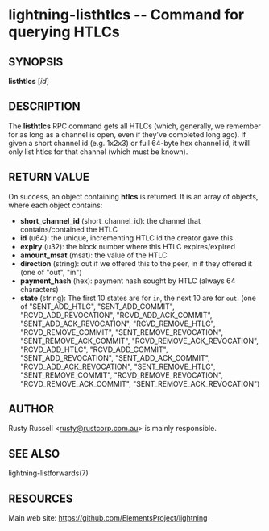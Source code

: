 lightning-listhtlcs -- Command for querying HTLCs
=================================================

SYNOPSIS
--------

**listhtlcs** [*id*]

DESCRIPTION
-----------

The **listhtlcs** RPC command gets all HTLCs (which, generally, we
remember for as long as a channel is open, even if they've completed
long ago).  If given a short channel id (e.g. 1x2x3) or full 64-byte
hex channel id, it will only list htlcs for that channel (which
must be known).

RETURN VALUE
------------

[comment]: # (GENERATE-FROM-SCHEMA-START)
On success, an object containing **htlcs** is returned.  It is an array of objects, where each object contains:

- **short\_channel\_id** (short\_channel\_id): the channel that contains/contained the HTLC
- **id** (u64): the unique, incrementing HTLC id the creator gave this
- **expiry** (u32): the block number where this HTLC expires/expired
- **amount\_msat** (msat): the value of the HTLC
- **direction** (string): out if we offered this to the peer, in if they offered it (one of "out", "in")
- **payment\_hash** (hex): payment hash sought by HTLC (always 64 characters)
- **state** (string): The first 10 states are for `in`, the next 10 are for `out`. (one of "SENT\_ADD\_HTLC", "SENT\_ADD\_COMMIT", "RCVD\_ADD\_REVOCATION", "RCVD\_ADD\_ACK\_COMMIT", "SENT\_ADD\_ACK\_REVOCATION", "RCVD\_REMOVE\_HTLC", "RCVD\_REMOVE\_COMMIT", "SENT\_REMOVE\_REVOCATION", "SENT\_REMOVE\_ACK\_COMMIT", "RCVD\_REMOVE\_ACK\_REVOCATION", "RCVD\_ADD\_HTLC", "RCVD\_ADD\_COMMIT", "SENT\_ADD\_REVOCATION", "SENT\_ADD\_ACK\_COMMIT", "RCVD\_ADD\_ACK\_REVOCATION", "SENT\_REMOVE\_HTLC", "SENT\_REMOVE\_COMMIT", "RCVD\_REMOVE\_REVOCATION", "RCVD\_REMOVE\_ACK\_COMMIT", "SENT\_REMOVE\_ACK\_REVOCATION")

[comment]: # (GENERATE-FROM-SCHEMA-END)

AUTHOR
------

Rusty Russell <<rusty@rustcorp.com.au>> is mainly responsible.

SEE ALSO
--------

lightning-listforwards(7)

RESOURCES
---------

Main web site: <https://github.com/ElementsProject/lightning>

[comment]: # ( SHA256STAMP:444e5aefafe607226d36b80adfebef7bf0b9173dbb28bbfcc7f78aaed0eac682)
